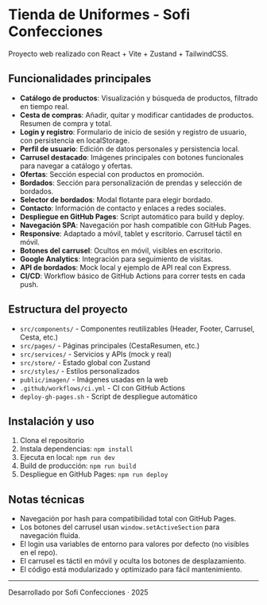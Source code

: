 # Tienda de Uniformes - Sofi Confecciones

Proyecto web realizado con React + Vite + Zustand + TailwindCSS.

## Funcionalidades principales

- **Catálogo de productos**: Visualización y búsqueda de productos, filtrado en tiempo real.
- **Cesta de compras**: Añadir, quitar y modificar cantidades de productos. Resumen de compra y total.
- **Login y registro**: Formulario de inicio de sesión y registro de usuario, con persistencia en localStorage.
- **Perfil de usuario**: Edición de datos personales y persistencia local.
- **Carrusel destacado**: Imágenes principales con botones funcionales para navegar a catálogo y ofertas.
- **Ofertas**: Sección especial con productos en promoción.
- **Bordados**: Sección para personalización de prendas y selección de bordados.
- **Selector de bordados**: Modal flotante para elegir bordado.
- **Contacto**: Información de contacto y enlaces a redes sociales.
- **Despliegue en GitHub Pages**: Script automático para build y deploy.
- **Navegación SPA**: Navegación por hash compatible con GitHub Pages.
- **Responsive**: Adaptado a móvil, tablet y escritorio. Carrusel táctil en móvil.
- **Botones del carrusel**: Ocultos en móvil, visibles en escritorio.
- **Google Analytics**: Integración para seguimiento de visitas.
- **API de bordados**: Mock local y ejemplo de API real con Express.
- **CI/CD**: Workflow básico de GitHub Actions para correr tests en cada push.

## Estructura del proyecto

- `src/components/` - Componentes reutilizables (Header, Footer, Carrusel, Cesta, etc.)
- `src/pages/` - Páginas principales (CestaResumen, etc.)
- `src/services/` - Servicios y APIs (mock y real)
- `src/store/` - Estado global con Zustand
- `src/styles/` - Estilos personalizados
- `public/imagen/` - Imágenes usadas en la web
- `.github/workflows/ci.yml` - CI con GitHub Actions
- `deploy-gh-pages.sh` - Script de despliegue automático

## Instalación y uso

1. Clona el repositorio
2. Instala dependencias: `npm install`
3. Ejecuta en local: `npm run dev`
4. Build de producción: `npm run build`
5. Despliegue en GitHub Pages: `npm run deploy`

## Notas técnicas

- Navegación por hash para compatibilidad total con GitHub Pages.
- Los botones del carrusel usan `window.setActiveSection` para navegación fluida.
- El login usa variables de entorno para valores por defecto (no visibles en el repo).
- El carrusel es táctil en móvil y oculta los botones de desplazamiento.
- El código está modularizado y optimizado para fácil mantenimiento.

---

Desarrollado por Sofi Confecciones · 2025
